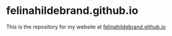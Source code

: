 # felinahildebrand.github.io
This is the repository for my website at [felinahildebrand.github.io](https://felinahildebrand.github.io)
